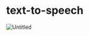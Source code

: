 # text-to-speech
![Untitled](https://user-images.githubusercontent.com/65463704/119703720-75657800-be74-11eb-8e60-967319e0cf61.png)
